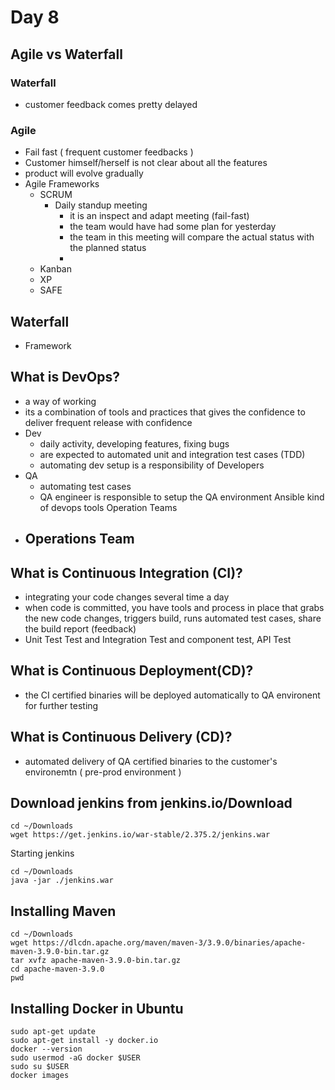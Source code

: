 # Day 8

## Agile vs Waterfall

### Waterfall
- customer feedback comes pretty delayed


### Agile
- Fail fast ( frequent customer feedbacks )
- Customer himself/herself is not clear about all the features
- product will evolve gradually
- Agile Frameworks
  - SCRUM
    - Daily standup meeting
      - it is an inspect and adapt meeting (fail-fast)
      - the team would have had some plan for yesterday
      - the team in this meeting will compare the actual status with the planned status
      - 
  - Kanban
  - XP
  - SAFE

## Waterfall
- Framework


## What is DevOps?
- a way of working
- its a combination of tools and practices that gives the confidence to deliver
  frequent release with confidence
- Dev
  - daily activity, developing features, fixing bugs
  - are expected to automated unit and integration test cases (TDD)
  - automating dev setup is a responsibility of Developers 
- QA
  - automating test cases 
  - QA engineer is responsible to setup the QA environment Ansible kind of devops tools
    Operation Teams
- Operations Team
  - 

## What is Continuous Integration (CI)?
- integrating your code changes several time a day
- when code is committed, you have tools and process in place that grabs the new code changes, triggers build, runs automated test cases, share the build report (feedback)
- Unit Test Test and Integration Test and component test, API Test

## What is Continuous Deployment(CD)?
- the CI certified binaries will be deployed automatically to QA environent for further testing

## What is Continuous Delivery (CD)?
- automated delivery of QA certified binaries to the customer's environemtn ( pre-prod environment )

## Download jenkins from jenkins.io/Download
```
cd ~/Downloads
wget https://get.jenkins.io/war-stable/2.375.2/jenkins.war
```

Starting jenkins
```
cd ~/Downloads
java -jar ./jenkins.war
```

## Installing Maven 
```
cd ~/Downloads
wget https://dlcdn.apache.org/maven/maven-3/3.9.0/binaries/apache-maven-3.9.0-bin.tar.gz
tar xvfz apache-maven-3.9.0-bin.tar.gz
cd apache-maven-3.9.0
pwd
```

## Installing Docker in Ubuntu
```
sudo apt-get update
sudo apt-get install -y docker.io
docker --version
sudo usermod -aG docker $USER
sudo su $USER
docker images
```

